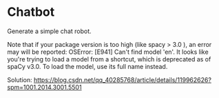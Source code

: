 # Chatbot
Generate a simple chat robot.

Note that if your package version is too high (like spacy > 3.0 ), an error may will be reported: OSError: [E941] Can't find model 'en'. It looks like you're trying to load a model from a shortcut, which is deprecated as of spaCy v3.0. To load the model, use its full name instead.

Solution: https://blog.csdn.net/qq_40285768/article/details/119962626?spm=1001.2014.3001.5501